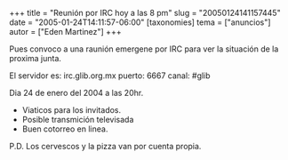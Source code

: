 +++
title = "Reunión por IRC hoy a las 8 pm"
slug = "20050124141157445"
date = "2005-01-24T14:11:57-06:00"
[taxonomies]
tema = ["anuncios"]
autor = ["Eden Martinez"]
+++

Pues convoco a una raunión emergene por IRC para ver la situación de la
proxima junta.

El servidor es: irc.glib.org.mx
puerto: 6667
canal: #glib

<!-- more -->
Dia 24 de enero del 2004 a las 20hr.

- Viaticos para los invitados.
- Posible transmición televisada
- Buen cotorreo en linea.

P.D. Los cervescos y la pizza van por cuenta propia.
